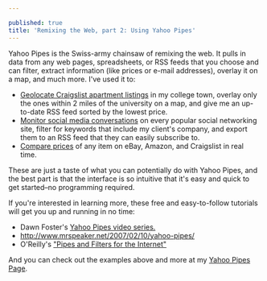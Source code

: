 ```yaml
---

published: true
title: 'Remixing the Web, part 2: Using Yahoo Pipes'
---
```

Yahoo Pipes is the Swiss-army chainsaw of remixing the web. It pulls in data from any web pages, spreadsheets, or RSS feeds that you choose and can filter, extract information (like prices or e-mail addresses),  overlay it on a map, and much more. I've used it to:

* [Geolocate Craigslist apartment listings](http://pipes.yahoo.com/pipes/pipe.info?_id=777eea383391666005fff5e7177e00ad) in my college town, overlay only the ones within 2 miles of the university on a map, and give me an up-to-date RSS feed sorted by the lowest price.
* [Monitor social media conversations](http://pipes.yahoo.com/pipes/pipe.info?_id=f1ae63990f6d5b9e48ce807a77bb9995) on every popular social networking site, filter for keywords that include my client's company, and export them to an RSS feed that they can easily subscribe to.
* [Compare prices](http://pipes.yahoo.com/pipes/pipe.info?_id=2ndkDkLB2xGOIvh6HxeTaQ) of any item on eBay, Amazon, and Craigslist in real time.

These are just a taste of what you can potentially do with Yahoo Pipes, and the best part is that the interface is so intuitive that it's easy and quick to get started–no programming required.

If you're interested in learning more, these free and easy-to-follow tutorials will get you up and running in no time:

* Dawn Foster's [Yahoo Pipes video series.](http://fastwonderblog.com/yahoo-pipes-and-rss-hacks/)
* http://www.mrspeaker.net/2007/02/10/yahoo-pipes/
* O'Reilly's ["Pipes and Filters for the Internet"](http://radar.oreilly.com/archives/2007/02/pipes-and-filte.html)

And you can check out the examples above and more at my [Yahoo Pipes Page](http://pipes.yahoo.com/davidmerrick).
